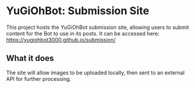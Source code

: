 # YuGiOhBot: Submission Site

This project hosts the YuGiOhBot submission site, allowing users to submit content for the Bot to use in its posts.
It can be accessed here: https://yugiohbot3000.github.io/submission/

## What it does

The site will allow images to be uploaded locally, then sent to an external API for further processing.
